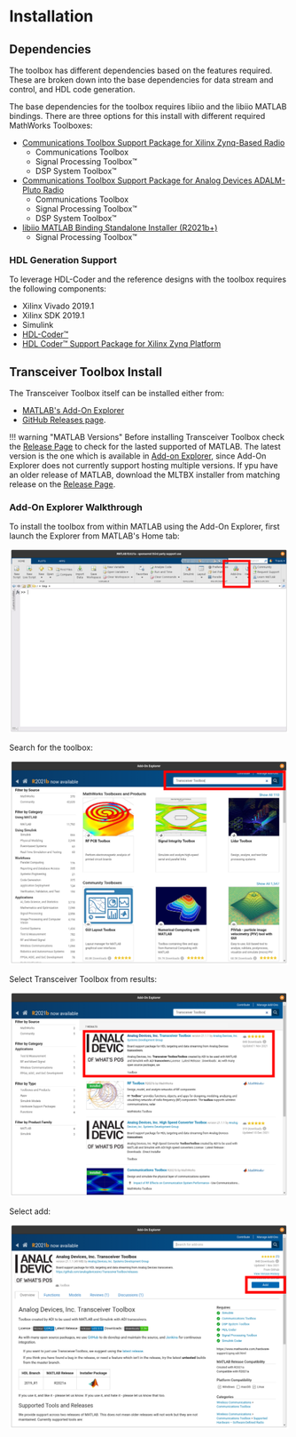 # Installation

## Dependencies

The toolbox has different dependencies based on the features required. These are broken down into the base dependencies for data stream and control, and HDL code generation.

The base dependencies for the toolbox requires libiio and the libiio MATLAB bindings. There are three options for this install with different required MathWorks Toolboxes:

- [Communications Toolbox Support Package for Xilinx Zynq-Based Radio](https://www.mathworks.com/help/supportpkg/xilinxzynqbasedradio/index.html)
    - Communications Toolbox
    - Signal Processing Toolbox™
    - DSP System Toolbox™
- [Communications Toolbox Support Package for Analog Devices ADALM-Pluto Radio](https://www.mathworks.com/help/supportpkg/plutoradio/index.html)
    - Communications Toolbox
    - Signal Processing Toolbox™
    - DSP System Toolbox™
- [libiio MATLAB Binding Standalone Installer (R2021b+)](https://github.com/mathworks/buildroot/releases/download/mathworks_zynq_R21.2.0/libiio.mlpkginstall)
    - Signal Processing Toolbox™


### HDL Generation Support

To leverage HDL-Coder and the reference designs with the toolbox requires the following components:

- Xilinx Vivado 2019.1
- Xilinx SDK 2019.1
- Simulink
- [HDL-Coder™](https://www.mathworks.com/products/hdl-coder.html)
- [HDL Coder™ Support Package for Xilinx Zynq Platform](https://www.mathworks.com/matlabcentral/fileexchange/40447-hdl-coder-support-package-for-xilinx-zynq-platform)

## Transceiver Toolbox Install

The Transceiver Toolbox itself can be installed either from:

- [MATLAB's Add-On Explorer](https://www.mathworks.com/products/matlab/add-on-explorer.html) 
- [GitHub Releases page](https://github.com/analogdevicesinc/TransceiverToolbox/releases).

!!! warning "MATLAB Versions"
    Before installing Transceiver Toolbox check the [Release Page](https://github.com/analogdevicesinc/TransceiverToolbox/releases) to check for the lasted supported of MATLAB. The latest version is the one which is available in [Add-on Explorer](https://www.mathworks.com/products/matlab/add-on-explorer.html), since Add-On Explorer does not currently support hosting multiple versions. If ypu have an older release of MATLAB, download the MLTBX installer from matching release on the [Release Page](https://github.com/analogdevicesinc/TransceiverToolbox/releases).


### Add-On Explorer Walkthrough

To install the toolbox from within MATLAB using the Add-On Explorer, first launch the Explorer from MATLAB's Home tab:

![Add-On Explorer](assets/add_ex.png)

Search for the toolbox:

![Add-On Explorer](assets/trx_search_wbox.png)

Select Transceiver Toolbox from results:

![Add-On Explorer](assets/trx_search_find_wbox.png)

Select add:

![Add-On Explorer](assets/addons_page_wbox.png)